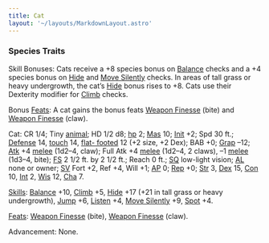 ```yaml
---
title: Cat
layout: '~/layouts/MarkdownLayout.astro'
---
```

### Species Traits

Skill Bonuses: Cats receive a +8 species bonus on
[Balance](/modern.d20.srd/skills/balance) checks and a +4 species bonus on
[Hide](/modern.d20.srd/skills/hide) and [Move Silently](/modern.d20.srd/skills/move.silently) checks. In areas of tall grass
or heavy undergrowth, the cat’s [Hide](/modern.d20.srd/skills/hide) bonus
rises to +8. Cats use their Dexterity modifier for
[Climb](/modern.d20.srd/skills/climb) checks.

Bonus [Feats](/modern.d20.srd/feats): A cat gains the bonus feats [Weapon Finesse](/modern.d20.srd/feats/weapon.finesse) (bite) and [Weapon Finesse](/modern.d20.srd/feats/weapon.finesse) (claw).

Cat: CR 1/4; Tiny [animal](/modern.d20.srd/creature.types/animal); HD 1/2 d8;
[hp](/modern.d20.srd/combat/hit.points) 2;
[Mas](/modern.d20.srd/creatures/creature.overview) 10;
[Init](/modern.d20.srd/combat/initiative) +2; Spd 30 ft.;
[Defense](/modern.d20.srd/combat/defense) 14,
[touch](/modern.d20.srd/combat/attack.actions) 14, [flat- footed](/modern.d20.srd/combat/surprise) 12 (+2 size, +2 Dex); BAB +0;
[Grap](/modern.d20.srd/combat/grapple) –12;
[Atk](/modern.d20.srd/combat/attack.roll) +4
[melee](/modern.d20.srd/combat/attack.roll) (1d2–4, claw); Full Atk +4
[melee](/modern.d20.srd/combat/attack.roll) (1d2–4, 2 claws), –1
[melee](/modern.d20.srd/combat/attack.roll) (1d3–4, bite);
[FS](/modern.d20.srd/creatures/creature.overview) 2 1/2 ft. by 2 1/2 ft.;
Reach 0 ft.; [SQ](/modern.d20.srd/creatures/creature.overview) low-light
vision; [AL](/modern.d20.srd/basics/allegiances) none or owner;
[SV](/modern.d20.srd/basics/saving.throws) Fort +2, Ref +4, Will +1;
[AP](/modern.d20.srd/creatures/creature.overview) 0;
[Rep](/modern.d20.srd/creatures/creature.overview) +0;
[Str](/modern.d20.srd/basics/ability.scores) 3,
[Dex](/modern.d20.srd/basics/ability.scores) 15,
[Con](/modern.d20.srd/basics/ability.scores) 10,
[Int](/modern.d20.srd/basics/ability.scores) 2,
[Wis](/modern.d20.srd/basics/ability.scores) 12,
[Cha](/modern.d20.srd/basics/ability.scores) 7.

[Skills](/modern.d20.srd/skills): [Balance](/modern.d20.srd/skills/balance)
+10, [Climb](/modern.d20.srd/skills/climb) +5,
[Hide](/modern.d20.srd/skills/hide) +17 (+21 in tall grass or heavy
undergrowth), [Jump](/modern.d20.srd/skills/jump) +6,
[Listen](/modern.d20.srd/skills/listen) +4, [Move Silently](/modern.d20.srd/skills/move.silently) +9,
[Spot](/modern.d20.srd/skills/spot) +4.

[Feats](/modern.d20.srd/feats): [Weapon Finesse](/modern.d20.srd/feats/weapon.finesse) (bite), [Weapon Finesse](/modern.d20.srd/feats/weapon.finesse) (claw).

Advancement: None.

